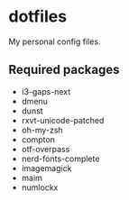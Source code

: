 # dotfiles

My personal config files.

## Required packages

* i3-gaps-next
* dmenu
* dunst
* rxvt-unicode-patched
* oh-my-zsh
* compton
* otf-overpass
* nerd-fonts-complete
* imagemagick
* maim
* numlockx
